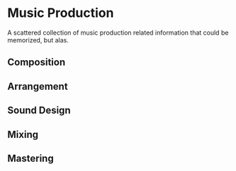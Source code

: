 # Music Production

A scattered collection of music production related information that could be memorized, but alas.

## Composition

## Arrangement

## Sound Design

## Mixing

## Mastering